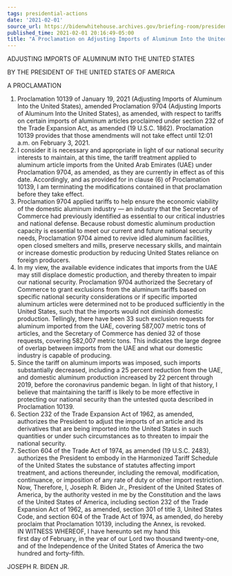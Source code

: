 ```yaml
---
tags: presidential-actions
date: '2021-02-01'
source_url: https://bidenwhitehouse.archives.gov/briefing-room/presidential-actions/2021/02/01/a-proclamation-on-adjusting-imports-of-aluminum-into-the-united-states/
published_time: 2021-02-01 20:16:49-05:00
title: "A Proclamation on Adjusting Imports of Aluminum Into the United\_States"
---
```

 
ADJUSTING IMPORTS OF ALUMINUM INTO THE UNITED STATES

BY THE PRESIDENT OF THE UNITED STATES OF AMERICA

A PROCLAMATION

1.  Proclamation 10139 of January 19, 2021 (Adjusting Imports of
    Aluminum Into the United States), amended Proclamation 9704
    (Adjusting Imports of Aluminum Into the United States), as amended,
    with respect to tariffs on certain imports of aluminum articles
    proclaimed under section 232 of the Trade Expansion Act, as amended
    (19 U.S.C. 1862). Proclamation 10139 provides that those amendments
    will not take effect until 12:01 a.m. on February 3, 2021.
2.  I consider it is necessary and appropriate in light of our national
    security interests to maintain, at this time, the tariff treatment
    applied to aluminum article imports from the United Arab Emirates
    (UAE) under Proclamation 9704, as amended, as they are currently in
    effect as of this date. Accordingly, and as provided for in
    clause (6) of Proclamation 10139, I am terminating the modifications
    contained in that proclamation before they take effect.
3.  Proclamation 9704 applied tariffs to help ensure the economic
    viability of the domestic aluminum industry — an industry that the
    Secretary of Commerce had previously identified as essential to our
    critical industries and national defense. Because robust domestic
    aluminum production capacity is essential to meet our current and
    future national security needs, Proclamation 9704 aimed to revive
    idled aluminum facilities, open closed smelters and mills, preserve
    necessary skills, and maintain or increase domestic production by
    reducing United States reliance on foreign producers.
4.  In my view, the available evidence indicates that imports from the
    UAE may still displace domestic production, and thereby threaten to
    impair our national security. Proclamation 9704 authorized the
    Secretary of Commerce to grant exclusions from the aluminum tariffs
    based on specific national security considerations or if specific
    imported aluminum articles were determined not to be produced
    sufficiently in the United States, such that the imports would not
    diminish domestic production. Tellingly, there have been 33 such
    exclusion requests for aluminum imported from the UAE, covering
    587,007 metric tons of articles, and the Secretary of Commerce has
    denied 32 of those requests, covering 582,007 metric tons. This
    indicates the large degree of overlap between imports from the UAE
    and what our domestic industry is capable of producing.
5.  Since the tariff on aluminum imports was imposed, such imports
    substantially decreased, including a 25 percent reduction from the
    UAE, and domestic aluminum production increased by 22 percent
    through 2019, before the coronavirus pandemic began. In light of
    that history, I believe that maintaining the tariff is likely to be
    more effective in protecting our national security than the untested
    quota described in Proclamation 10139.
6.  Section 232 of the Trade Expansion Act of 1962, as amended,
    authorizes the President to adjust the imports of an article and its
    derivatives that are being imported into the United States in such
    quantities or under such circumstances as to threaten to impair the
    national security.
7.  Section 604 of the Trade Act of 1974, as amended (19 U.S.C. 2483),
    authorizes the President to embody in the Harmonized Tariff Schedule
    of the United States the substance of statutes affecting import
    treatment, and actions thereunder, including the removal,
    modification, continuance, or imposition of any rate of duty or
    other import restriction.  
    Now, Therefore, I, Joseph R. Biden Jr., President of the United
    States of America, by the authority vested in me by the Constitution
    and the laws of the United States of America, including section 232
    of the Trade Expansion Act of 1962, as amended, section 301 of title
    3, United States Code, and section 604 of the Trade Act of 1974, as
    amended, do hereby proclaim that Proclamation 10139, including the
    Annex, is revoked.  
    IN WITNESS WHEREOF, I have hereunto set my hand this  
    first day of February, in the year of our Lord two thousand
    twenty-one, and of the Independence of the United States of America
    the two hundred and forty-fifth.

JOSEPH R. BIDEN JR.
